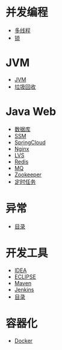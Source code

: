 # 并发编程
- <a href="content/concurrent/threads.md">多线程</a>
- <a href="content/concurrent/lock.md">锁</a>

# JVM
- <a href="content/jvm/jvm.md">JVM</a>
- <a href="content/jvm/gc.md">垃圾回收</a>

# Java Web
- <a href="content/JavaWeb/db.md">数据库</a>
- <a href="content/JavaWeb/ssm.md">SSM</a>
- <a href="content/JavaWeb/springcloud.md">SpringCloud</a>
- <a href="content/JavaWeb/nginx.md">Nginx</a>
- <a href="content/JavaWeb/lvs.md">LVS</a>
- <a href="content/JavaWeb/redis.md">Redis</a>
- <a href="content/JavaWeb/mq.md">MQ</a>
- <a href="content/JavaWeb/zookeeper.md">Zookeeper</a>
- <a href="content/JavaWeb/scheduler.md">定时任务</a>

# 异常
- <a href="content/exceptions.md">目录</a>

# 开发工具
- <a href="content/utils/idea.md">IDEA</a>
- <a href="content/utils/eclipse.md">ECLIPSE</a>
- <a href="content/utils/maven.md">Maven</a>
- <a href="content/utils/jenkins.md">Jenkins</a>
- <a href="content/utils/elk.md">目录</a>

# 容器化
- <a href="content/container/docker.md">Docker</a>

